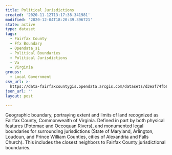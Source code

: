 ```yaml
---
title: Political Jurisdictions
created: '2020-11-12T13:17:38.341981'
modified: '2020-12-04T18:20:39.396721'
state: active
type: dataset
tags:
  - Fairfax County
  - Ffx Boundary
  - Opendata_s1
  - Political Boundaries
  - Political Jurisdictions
  - Va
  - Virginia
groups:
  - Local Government
csv_url: >-
  https://data-fairfaxcountygis.opendata.arcgis.com/datasets/d3eaf74fb6cc4bc194fa2a602c92f9ef_16.csv?outSR=%7B%22latestWkid%22%3A2283%2C%22wkid%22%3A102746%7D
json_url: ''
layout: post

---
```

<p><span>Geographic boundary, portraying extent and limits of land recognized as Fairfax County, Commonwealth of Virginia. Defined in part by both physical features (Potomac and Occoquan Rivers), and monumented legal boundaries for surrounding jurisdictions (State of Maryland, Arlington, Loudoun, and Prince William Counties, cities of Alexandria and Falls Church). This includes the closest neighbors to Fairfax County jurisdictional boundaries.</span></p>
